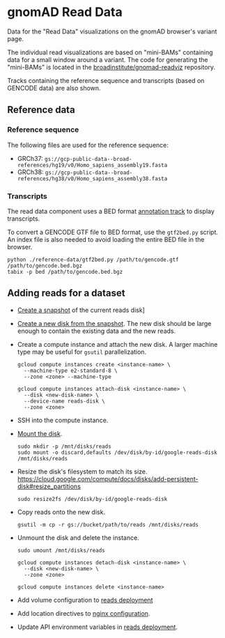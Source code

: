 # gnomAD Read Data

Data for the "Read Data" visualizations on the gnomAD browser's variant page.

The individual read visualizations are based on "mini-BAMs" containing data for a small window around a variant.
The code for generating the "mini-BAMs" is located in the [broadinstitute/gnomad-readviz](https://github.com/broadinstitute/gnomad-readviz) repository.

Tracks containing the reference sequence and transcripts (based on GENCODE data) are also shown.

## Reference data

### Reference sequence

The following files are used for the reference sequence:

- GRCh37: `gs://gcp-public-data--broad-references/hg19/v0/Homo_sapiens_assembly19.fasta`
- GRCh38: `gs://gcp-public-data--broad-references/hg38/v0/Homo_sapiens_assembly38.fasta`

### Transcripts

The read data component uses a BED format [annotation track](https://github.com/igvteam/igv.js/wiki/Annotation-Track)
to display transcripts.

To convert a GENCODE GTF file to BED format, use the `gtf2bed.py` script. An index file is also needed to avoid loading
the entire BED file in the browser.

```
python ./reference-data/gtf2bed.py /path/to/gencode.gtf /path/to/gencode.bed.bgz
tabix -p bed /path/to/gencode.bed.bgz
```

## Adding reads for a dataset

- [Create a snapshot](https://cloud.google.com/compute/docs/disks/create-snapshots) of the current reads disk]

- [Create a new disk from the snapshot](https://cloud.google.com/compute/docs/disks/restore-and-delete-snapshots).
  The new disk should be large enough to contain the existing data and the new reads.

- Create a compute instance and attach the new disk. A larger machine type may be useful for `gsutil` parallelization.

  ```
  gcloud compute instances create <instance-name> \
    --machine-type e2-standard-8 \
    --zone <zone> --machine-type

  gcloud compute instances attach-disk <instance-name> \
    --disk <new-disk-name> \
    --device-name reads-disk \
    --zone <zone>
  ```

- SSH into the compute instance.

- [Mount the disk](https://cloud.google.com/compute/docs/disks/add-persistent-disk#formatting).

  ```
  sudo mkdir -p /mnt/disks/reads
  sudo mount -o discard,defaults /dev/disk/by-id/google-reads-disk /mnt/disks/reads
  ```

- Resize the disk's filesystem to match its size.
  https://cloud.google.com/compute/docs/disks/add-persistent-disk#resize_partitions

  ```
  sudo resize2fs /dev/disk/by-id/google-reads-disk
  ```

- Copy reads onto the new disk.

  ```
  gsutil -m cp -r gs://bucket/path/to/reads /mnt/disks/reads
  ```

- Unmount the disk and delete the instance.

  ```
  sudo umount /mnt/disks/reads
  ```

  ```
  gcloud compute instances detach-disk <instance-name> \
    --disk <new-disk-name> \
    --zone <zone>

  gcloud compute instances delete <instance-name>
  ```

- Add volume configuration to [reads deployment](../deploy/manifests/reads/base/reads.deployment.yaml)

- Add location directives to [nginx configuration](../deploy/dockerfiles/reads/reads.nginx.conf).

- Update API environment variables in [reads deployment](../deploy/manifests/reads/base/reads.deployment.yaml).
